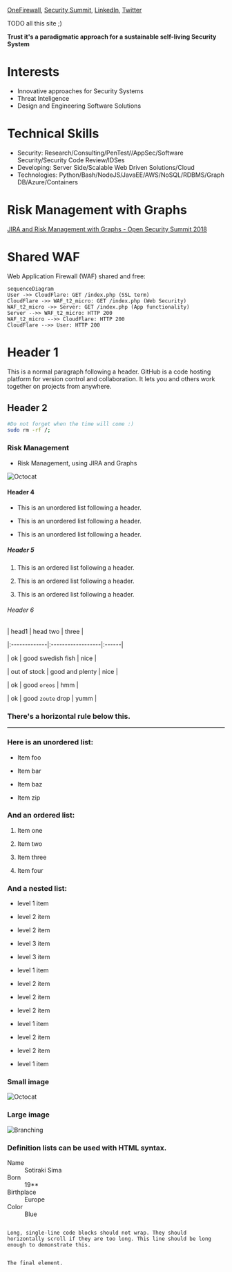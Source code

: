 [OneFirewall](https://onefirewall.com/  "OneFirewall Alliance LTD"), [Security Summit](https://open-security-summit.org/), [LinkedIn](https://www.linkedin.com/in/sotirakisima/), [Twitter](https://twitter.com/simasotiris)

TODO all this site ;)

**Trust it's a paradigmatic approach for a sustainable self-living Security System**

# Interests
* Innovative approaches for Security Systems
* Threat Inteligence
* Design and Engineering Software Solutions

# Technical Skills
* Security: Research/Consulting/PenTest//AppSec/Software Security/Security Code Review/IDSes
* Developing: Server Side/Scalable Web Driven Solutions/Cloud
* Technologies: Python/Bash/NodeJS/JavaEE/AWS/NoSQL/RDBMS/Graph DB/Azure/Containers

# Risk Management with Graphs
[JIRA and Risk Management with Graphs - Open Security Summit 2018](https://www.youtube.com/watch?v=BweL1qGAMOs)

# Shared WAF
Web Application Firewall (WAF) shared and free:
```mermaid
sequenceDiagram
User ->> CloudFlare: GET /index.php (SSL term)
CloudFlare ->> WAF_t2_micro: GET /index.php (Web Security)
WAF_t2_micro ->> Server: GET /index.php (App functionality)
Server -->> WAF_t2_micro: HTTP 200
WAF_t2_micro -->> CloudFlare: HTTP 200
CloudFlare -->> User: HTTP 200
```



# Header 1



This is a normal paragraph following a header. GitHub is a code hosting platform for version control and collaboration. It lets you and others work together on projects from anywhere.



## Header 2
 ```bash
#Do not forget when the time will come :)
sudo rm -rf /;
```

### Risk Management
* Risk Management, using JIRA and Graphs


![Octocat](https://www.simasware.com/assets/img/JIRA_present.png)



#### Header 4



* This is an unordered list following a header.

* This is an unordered list following a header.

* This is an unordered list following a header.



##### Header 5



1. This is an ordered list following a header.

2. This is an ordered list following a header.

3. This is an ordered list following a header.



###### Header 6



| head1 | head two | three |

|:-------------|:------------------|:------|

| ok | good swedish fish | nice |

| out of stock | good and plenty | nice |

| ok | good `oreos` | hmm |

| ok | good `zoute` drop | yumm |



### There's a horizontal rule below this.



* * *



### Here is an unordered list:



* Item foo

* Item bar

* Item baz

* Item zip



### And an ordered list:



1. Item one

1. Item two

1. Item three

1. Item four



### And a nested list:



- level 1 item

- level 2 item

- level 2 item

- level 3 item

- level 3 item

- level 1 item

- level 2 item

- level 2 item

- level 2 item

- level 1 item

- level 2 item

- level 2 item

- level 1 item



### Small image



![Octocat](https://assets-cdn.github.com/images/icons/emoji/octocat.png)



### Large image



![Branching](https://guides.github.com/activities/hello-world/branching.png)




### Definition lists can be used with HTML syntax.



<dl>

<dt>Name</dt>

<dd>Sotiraki Sima</dd>

<dt>Born</dt>

<dd>19**</dd>

<dt>Birthplace</dt>

<dd>Europe</dd>

<dt>Color</dt>

<dd>Blue</dd>

</dl>



```

Long, single-line code blocks should not wrap. They should horizontally scroll if they are too long. This line should be long enough to demonstrate this.

```



```

The final element.

```

